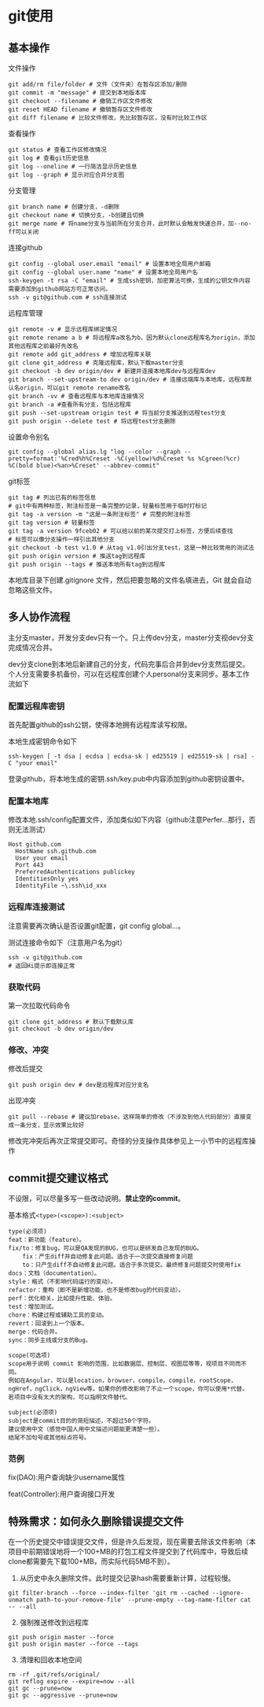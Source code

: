# git使用

## 基本操作

文件操作

```shell
git add/rm file/folder # 文件（文件夹）在暂存区添加/删除
git commit -m "message" # 提交到本地版本库
git checkout --filename # 撤销工作区文件修改
git reset HEAD filename # 撤销暂存区文件修改
git diff filename # 比较文件修改，先比较暂存区，没有时比较工作区
```

查看操作

```shell
git status # 查看工作区修改情况
git log # 查看git历史信息
git log --oneline # 一行简洁显示历史信息
git log --graph # 显示对应合并分支图
```

分支管理

```shell
git branch name # 创建分支，-d删除
git checkout name # 切换分支，-b创建且切换
git merge name # 将name分支与当前所在分支合并，此时默认会触发快速合并，加--no-ff可以关闭
```

连接github

```shell
git config --global user.email "email" # 设置本地全局用户邮箱
git config --global user.name "name" # 设置本地全局用户名
ssh-keygen -t rsa -C "email" # 生成ssh密钥，加密算法可换，生成的公钥文件内容需要添加到github网站方可正常访问。
ssh -v git@github.com # ssh连接测试
```

远程库管理

```shell
git remote -v # 显示远程库绑定情况
git remote rename a b # 将远程库a改名为b，因为默认clone远程库名为origin，添加其他远程库之前最好先改名
git remote add git_address # 增加远程库关联
git clone git_address # 克隆远程库，默认下载master分支
git checkout -b dev origin/dev # 新建并连接本地库dev与远程库dev
git branch --set-upstream-to dev origin/dev # 连接远端库与本地库，远程库默认名origin，可以git remote rename改名
git branch -vv # 查看远程库与本地库连接情况
git branch -a #查看所有分支，包括远程库
git push --set-upstream origin test # 将当前分支推送到远程test分支
git push origin --delete test # 将远程test分支删除
```

设置命令别名

```shell
git config --global alias.lg "log --color --graph --pretty=format:'%Cred%h%Creset -%C(yellow)%d%Creset %s %Cgreen(%cr) %C(bold blue)<%an>%Creset' --abbrev-commit"
```

git标签

```shell
git tag # 列出已有的标签信息
# git中有两种标签，附注标签是一条完整的记录，轻量标签用于临时打标记
git tag -a version -m "这是一条附注标签" # 完整的附注标签
git tag version # 轻量标签
git tag -a version 9fceb02 # 可以给以前的某次提交打上标签，方便后续查找
# 标签可以像分支操作一样引出其他分支
git checkout -b test v1.0 # 从tag v1.0引出分支test，这是一种比较常用的测试法
git push origin version # 推送tag到远程库
git push origin --tags # 推送本地所有tag到远程库
```

本地库目录下创建.gitignore 文件，然后把要忽略的文件名填进去，Git 就会自动忽略这些文件。

## 多人协作流程

主分支master，开发分支dev只有一个。只上传dev分支，master分支视dev分支完成情况合并。

dev分支clone到本地后新建自己的分支，代码完事后合并到dev分支然后提交。个人分支需要多机备份，可以在远程库创建个人personal分支来同步。基本工作流如下

### 配置远程库密钥

首先配置github的ssh公钥，使得本地拥有远程库读写权限。

本地生成密钥命令如下

```shell
ssh-keygen [ -t dsa | ecdsa | ecdsa-sk | ed25519 | ed25519-sk | rsa] -C "your email"
```

登录github，将本地生成的密钥.ssh/key.pub中内容添加到github密钥设置中。

### 配置本地库

修改本地.ssh/config配置文件，添加类似如下内容（github注意Perfer...那行，否则无法测试）

```shell
Host github.com
  HostName ssh.github.com
  User your email
  Port 443
  PreferredAuthentications publickey
  IdentitiesOnly yes
  IdentityFile ~\.ssh\id_xxx
```

### 远程库连接测试

注意需要再次确认是否设置git配置，git config global...。

测试连接命令如下（注意用户名为git）

```shell
ssh -v git@github.com
# 返回Hi提示即连接正常
```

### 获取代码

第一次拉取代码命令

```shell
git clone git_address # 默认下载默认库
git checkout -b dev origin/dev
```

### 修改、冲突

修改后提交

```shell
git push origin dev # dev是远程库对应分支名
```

出现冲突

```shell
git pull --rebase # 建议加rebase，这样简单的修改（不涉及到他人代码部分）直接变成一条分支，显示效果比较好
```

修改完冲突后再次正常提交即可。奇怪的分支操作具体参见上一小节中的远程库操作

## commit提交建议格式

不设限，可以尽量多写一些改动说明。**禁止空的commit**。

基本格式`<type>(<scope>):<subject>`

```text
type(必须项)
feat：新功能（feature）。
fix/to：修复bug，可以是QA发现的BUG，也可以是研发自己发现的BUG。
	fix：产生diff并自动修复此问题。适合于一次提交直接修复问题
	to：只产生diff不自动修复此问题。适合于多次提交。最终修复问题提交时使用fix
docs：文档（documentation）。
style：格式（不影响代码运行的变动）。
refactor：重构（即不是新增功能，也不是修改bug的代码变动）。
perf：优化相关，比如提升性能、体验。
test：增加测试。
chore：构建过程或辅助工具的变动。
revert：回滚到上一个版本。
merge：代码合并。
sync：同步主线或分支的Bug。

scope(可选项)
scope用于说明 commit 影响的范围，比如数据层、控制层、视图层等等，视项目不同而不同。
例如在Angular，可以是location，browser，compile，compile，rootScope， ngHref，ngClick，ngView等。如果你的修改影响了不止一个scope，你可以使用*代替。
若项目中没有太大的架构，可以指明文件替代。

subject(必须项)
subject是commit目的的简短描述，不超过50个字符。
建议使用中文（感觉中国人用中文描述问题能更清楚一些）。
结尾不加句号或其他标点符号。
```

### 范例

fix(DAO):用户查询缺少username属性

feat(Controller):用户查询接口开发

## 特殊需求：如何永久删除错误提交文件

在一个历史提交中错误提交文件，但是许久后发现，现在需要去除该文件影响（本项目中前期错误地将一个100+MB的打包工程文件提交到了代码库中，导致后续clone都需要先下载100+MB，而实际代码5MB不到）。

1. 从历史中永久删除文件。此时提交记录hash需要重新计算，过程较慢。

```shell
git filter-branch --force --index-filter 'git rm --cached --ignore-unmatch path-to-your-remove-file' --prune-empty --tag-name-filter cat -- --all
```

2. 强制推送修改到远程库

```shell
git push origin master --force
git push origin master --force --tags
```

3. 清理和回收本地空间

```shell
rm -rf .git/refs/original/
git reflog expire --expire=now --all
git gc --prune=now
git gc --aggressive --prune=now
```
